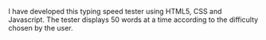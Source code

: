 I have developed this typing speed tester using HTML5, CSS and Javascript. The tester displays 50 words at a time according to the difficulty chosen by the user.



